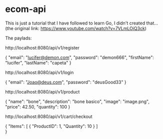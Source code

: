 # ecom-api

This is just a tutorial that I have followed to learn Go, I didn't created that...(the original link: https://www.youtube.com/watch?v=7VLmLOiQ3ck)

The paylads:

http://localhost:8080/api/v1/register

{
"email": "lucifer@demon.com",
"password": "demon666",
"firstName": "lucifer",
"lastName": "capeta"
}

http://localhost:8080/api/v1/login

{
"email": "Joao@deus.com",
"password": "deusGood33"
}

http://localhost:8080/api/v1/product

{
"name": "bone",
"description": "bone basico",
"image": "image.png",
"price": 42.50,
"quantity": 100
}

http://localhost:8080/api/v1/cart/checkout

{
"Items": [
{
"ProductID": 1,
"Quantity": 10
}
]  
}
